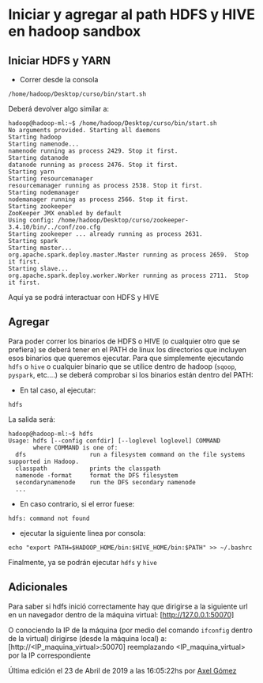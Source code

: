 # Iniciar y agregar al path HDFS y HIVE en hadoop sandbox

## Iniciar HDFS y YARN
- Correr desde la consola 
```
/home/hadoop/Desktop/curso/bin/start.sh
```

Deberá devolver algo similar a:
```
hadoop@hadoop-ml:~$ /home/hadoop/Desktop/curso/bin/start.sh
No arguments provided. Starting all daemons
Starting hadoop
Starting namenode...
namenode running as process 2429. Stop it first.
Starting datanode
datanode running as process 2476. Stop it first.
Starting yarn
Starting resourcemanager
resourcemanager running as process 2538. Stop it first.
Starting nodemanager
nodemanager running as process 2566. Stop it first.
Starting zookeeper
ZooKeeper JMX enabled by default
Using config: /home/hadoop/Desktop/curso/zookeeper-3.4.10/bin/../conf/zoo.cfg
Starting zookeeper ... already running as process 2631.
Starting spark
Starting master...
org.apache.spark.deploy.master.Master running as process 2659.  Stop it first.
Starting slave...
org.apache.spark.deploy.worker.Worker running as process 2711.  Stop it first.
```
Aquí ya se podrá interactuar con HDFS y HIVE

## Agregar
Para poder correr los binarios de HDFS o HIVE (o cualquier otro que se prefiera) se deberá tener en el PATH de linux los directorios que incluyen esos binarios que queremos ejecutar.
Para que simplemente ejecutando `hdfs` o `hive` o cualquier binario que se utilice dentro de hadoop (`sqoop`, `pyspark`, etc....) se deberá comprobar si los binarios están dentro del PATH:
- En tal caso, al ejecutar:
```
hdfs
```

La salida será:
```
hadoop@hadoop-ml:~$ hdfs
Usage: hdfs [--config confdir] [--loglevel loglevel] COMMAND
       where COMMAND is one of:
  dfs                  run a filesystem command on the file systems supported in Hadoop.
  classpath            prints the classpath
  namenode -format     format the DFS filesystem
  secondarynamenode    run the DFS secondary namenode
  ...
```

- En caso contrario, si el error fuese:
```
hdfs: command not found
```
- ejecutar la siguiente linea por consola:
```
echo "export PATH=$HADOOP_HOME/bin:$HIVE_HOME/bin:$PATH" >> ~/.bashrc
```

Finalmente, ya se podrán ejecutar `hdfs` y `hive`

## Adicionales
Para saber si hdfs inició correctamente hay que dirigirse a la siguiente url en un navegador dentro de la máquina virtual:
[http://127.0.0.1:50070]

O conociendo la IP de la máquina (por medio del comando `ifconfig` dentro de la virtual) dirigirse (desde la máquina local) a:
[http://<IP_maquina_virtual>:50070]
reemplazando <IP_maquina_virtual> por la IP correspondiente


Última edición el 23 de Abril de 2019 a las 16:05:22hs por [Axel Gómez](https://www.github.com/axelgomez)